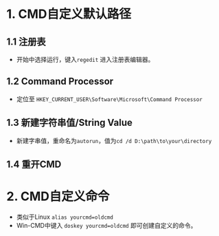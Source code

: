 # 1. CMD自定义默认路径
## 1.1 注册表
- 开始中选择运行，键入`regedit` 进入注册表编辑器。
## 1.2 Command Processor
- 定位至 `HKEY_CURRENT_USER\Software\Microsoft\Command Processor` 
## 1.3 新建字符串值/String Value
- 新建字串值，重命名为`autorun`，值为`cd /d D:\path\to\your\directory` 
## 1.4 重开CMD

# 2. CMD自定义命令
- 类似于Linux `alias yourcmd=oldcmd`  
- Win-CMD中键入 `doskey yourcmd=oldcmd` 即可创建自定义的命令。  
